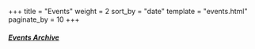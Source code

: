+++
title = "Events"
weight = 2
sort_by = "date"
template = "events.html"
paginate_by = 10
+++

##### [<i class="bi bi-archive-fill"></i> Events Archive](@/events/archive/_index.md)